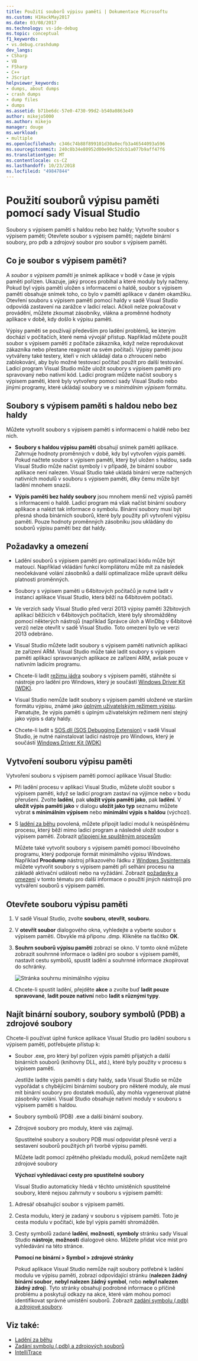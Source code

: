```yaml
---
title: Použití souborů výpisu paměti | Dokumentace Microsoftu
ms.custom: H1HackMay2017
ms.date: 03/08/2017
ms.technology: vs-ide-debug
ms.topic: conceptual
f1_keywords:
- vs.debug.crashdump
dev_langs:
- CSharp
- VB
- FSharp
- C++
- JScript
helpviewer_keywords:
- dumps, about dumps
- crash dumps
- dump files
- dumps
ms.assetid: b71be6dc-57e0-4730-99d2-b540a0863e49
author: mikejo5000
ms.author: mikejo
manager: douge
ms.workload:
- multiple
ms.openlocfilehash: c346c74b88f899101d30a0ecfb3a46544093a596
ms.sourcegitcommit: 240c8b34e80952d00e90c52dcb1a077b9aff47f6
ms.translationtype: MT
ms.contentlocale: cs-CZ
ms.lasthandoff: 10/23/2018
ms.locfileid: "49847844"
---
```

# <a name="use-dump-files-with-visual-studio"></a>Použití souborů výpisu paměti pomocí sady Visual Studio
Soubory s výpisem paměti s haldou nebo bez haldy; Vytvořte soubor s výpisem paměti; Otevřete soubor s výpisem paměti; najdete binární soubory, pro pdb a zdrojový soubor pro soubor s výpisem paměti.

##  <a name="BKMK_What_is_a_dump_file_"></a> Co je soubor s výpisem paměti?
 A *soubor s výpisem paměti* je snímek aplikace v bodě v čase je výpis paměti pořízen. Ukazuje, jaký proces probíhal a které moduly byly načteny. Pokud byl výpis paměti uložen s informacemi o haldě, soubor s výpisem paměti obsahuje snímek toho, co bylo v paměti aplikace v daném okamžiku. Otevření souboru s výpisem paměti pomocí haldy v sadě Visual Studio odpovídá zastavení na zarážce v ladicí relaci. Ačkoli nelze pokračovat v provádění, můžete zkoumat zásobníky, vlákna a proměnné hodnoty aplikace v době, kdy došlo k výpisu paměti.

 Výpisy paměti se používají především pro ladění problémů, ke kterým dochází v počítačích, které nemá vývojář přístup. Například můžete použít soubor s výpisem paměti z počítače zákazníka, když nelze reprodukovat zákazníka nebo přestane reagovat na svém počítači. Výpisy paměti jsou vytvářeny také testery, kteří v nich ukládají data o zhroucení nebo zablokování, aby bylo možné testovací počítač použít pro další testování. Ladicí program Visual Studio může uložit soubory s výpisem paměti pro spravovaný nebo nativní kód. Ladicí program můžete načíst soubory s výpisem paměti, které byly vytvořeny pomocí sady Visual Studio nebo jinými programy, které ukládají soubory ve *s minimálním výpisem* formátu.

##  <a name="BKMK_Dump_files__with_or_without_heaps"></a> Soubory s výpisem paměti s haldou nebo bez haldy
 Můžete vytvořit soubory s výpisem paměti s informacemi o haldě nebo bez nich.

-   **Soubory s haldou výpisu paměti** obsahují snímek paměti aplikace. Zahrnuje hodnoty proměnných v době, kdy byl vytvořen výpis paměti. Pokud načtete soubor s výpisem paměti, který byl uložen s haldou, sada Visual Studio může načíst symboly i v případě, že binární soubor aplikace není nalezen. Visual Studio také ukládá binární verze načtených nativních modulů v souboru s výpisem paměti, díky čemu může být ladění mnohem snazší.

-   **Výpis paměti bez haldy soubory** jsou mnohem menší než výpisů paměti s informacemi o haldě. Ladicí program má však načíst binární soubory aplikace a nalézt tak informace o symbolu. Binární soubory musí být přesná shoda binárních souborů, které byly použity při vytvoření výpisu paměti. Pouze hodnoty proměnných zásobníku jsou ukládány do souborů výpisu paměti bez dat haldy.

##  <a name="BKMK_Requirements_and_limitations"></a> Požadavky a omezení

-   Ladění souborů s výpisem paměti pro optimalizaci kódu může být matoucí. Například vkládání funkcí kompilátoru může mít za následek neočekávané volání zásobníků a další optimalizace může upravit délku platnosti proměnných.

-   Soubory s výpisem paměti u 64bitových počítačů je nutné ladit v instanci aplikace Visual Studio, která běží na 64bitovém počítači.

-   Ve verzích sady Visual Studio před verzí 2013 výpisy paměti 32bitových aplikací běžících v 64bitových počítačích, které byly shromážděny pomocí některých nástrojů (například Správce úloh a WinDbg v 64bitové verzi) nelze otevřít v sadě Visual Studio. Toto omezení bylo ve verzi 2013 odebráno.

-   Visual Studio můžete ladit soubory s výpisem paměti nativních aplikaci ze zařízení ARM. Visual Studio může také ladit soubory s výpisem paměti aplikací spravovaných aplikace ze zařízení ARM, avšak pouze v nativním ladicím programu.

-   Chcete-li ladit [režimu jádra](/windows-hardware/drivers/debugger/kernel-mode-dump-files) soubory s výpisem paměti, stáhněte si nástroje pro ladění pro Windows, který je součástí [Windows Driver Kit (WDK)](/windows-hardware/drivers/download-the-wdk).

-   Visual Studio nemůže ladit soubory s výpisem paměti uložené ve starším formátu výpisu, známé jako [úplným uživatelským režimem výpisu](http://msdn.microsoft.com/library/windows/hardware/ff545506.aspx). Pamatujte, že výpis paměti s úplným uživatelským režimem není stejný jako výpis s daty haldy.

-   Chcete-li ladit s [SOS.dll (SOS Debugging Extension)](/dotnet/framework/tools/sos-dll-sos-debugging-extension) v sadě Visual Studio, je nutné nainstalovat ladicí nástroje pro Windows, který je součástí [Windows Driver Kit (WDK)](/windows-hardware/drivers/download-the-wdk)

##  <a name="BKMK_Create_a_dump_file"></a> Vytvoření souboru výpisu paměti
 Vytvoření souboru s výpisem paměti pomocí aplikace Visual Studio:

- Při ladění procesu v aplikaci Visual Studio, můžete uložit soubor s výpisem paměti, když se ladicí program zastaví na výjimce nebo v bodu přerušení. Zvolte **ladění**, pak **uložit výpis paměti jako**, pak **ladění**. V **uložit výpis paměti jako** v dialogu **uložit jako typ** seznamu můžete vybrat **s minimálním výpisem** nebo **minimální výpis s haldou** (výchozí).

- S [ladění za běhu](../debugger/just-in-time-debugging-in-visual-studio.md) povolená, můžete připojit ladicí modul k neúspěšnému procesu, který běží mimo ladicí program a následně uložit soubor s výpisem paměti. Zobrazit [připojení ke spuštěným procesům](../debugger/attach-to-running-processes-with-the-visual-studio-debugger.md)

  Můžete také vytvořit soubory s výpisem paměti pomocí libovolného programu, který podporuje formát minimálního výpisu Windows. Například **Procdump** nástroj příkazového řádku z [Windows Sysinternals](http://technet.microsoft.com/sysinternals/default) můžete vytvořit soubory s výpisem paměti při selhání procesu na základě aktivační události nebo na vyžádání. Zobrazit [požadavky a omezení](../debugger/using-dump-files.md#BKMK_Requirements_and_limitations) v tomto tématu pro další informace o použití jiných nástrojů pro vytváření souborů s výpisem paměti.

##  <a name="BKMK_Open_a_dump_file"></a> Otevřete souboru výpisu paměti

1.  V sadě Visual Studio, zvolte **souboru**, **otevřít**, **souboru**.

2.  V **otevřít soubor** dialogového okna, vyhledejte a vyberte soubor s výpisem paměti. Obvykle má příponu .dmp. Klikněte na tlačítko **OK**.

3.  **Souhrn souborů výpisu paměti** zobrazí se okno. V tomto okně můžete zobrazit souhrnné informace o ladění pro soubor s výpisem paměti, nastavit cestu symbolů, spustit ladění a souhrnné informace zkopírovat do schránky.

     ![Stránka souhrnu minimálního výpisu](../debugger/media/dbg_dump_summarypage.png "DBG_DUMP_SummaryPage")

4.  Chcete-li spustit ladění, přejděte **akce** a zvolte buď **ladit pouze spravované**, **ladit pouze nativní** nebo **ladit s různými typy**.

##  <a name="BKMK_Find_binaries__symbol___pdb__files__and_source_files"></a> Najít binární soubory, soubory symbolů (PDB) a zdrojové soubory
 Chcete-li používat úplné funkce aplikace Visual Studio pro ladění souboru s výpisem paměti, potřebujete přístup k:

- Soubor .exe, pro který byl pořízen výpis paměti přijatých a další binárních souborů (knihovny DLL, atd.), které byly použity v procesu s výpisem paměti.

   Jestliže ladíte výpis paměti s daty haldy, sada Visual Studio se může vypořádat s chybějícími binárními soubory pro některé moduly, ale musí mít binární soubory pro dostatek modulů, aby mohla vygenerovat platné zásobníky volání. Visual Studio obsahuje nativní moduly v souboru s výpisem paměti s haldou.

- Soubory symbolů (PDB) .exe a další binární soubory.

- Zdrojové soubory pro moduly, které vás zajímají.

   Spustitelné soubory a soubory PDB musí odpovídat přesně verzi a sestavení souborů použitých při tvorbě výpisu paměti.

   Můžete ladit pomocí zpětného překladu modulů, pokud nemůžete najít zdrojové soubory

  **Výchozí vyhledávací cesty pro spustitelné soubory**

  Visual Studio automaticky hledá v těchto umístěních spustitelné soubory, které nejsou zahrnuty v souboru s výpisem paměti:

1. Adresář obsahující soubor s výpisem paměti.

2. Cesta modulu, který je zadaný v souboru s výpisem paměti. Toto je cesta modulu v počítači, kde byl výpis paměti shromážděn.

3. Cesty symbolů zadané **ladění**, **možnosti**, **symboly** stránku sady Visual Studio **nástroje**, **možnosti**  dialogové okno. Můžete přidat více míst pro vyhledávání na této stránce.

   **Pomocí ne binární > Symbol > zdrojové stránky**

   Pokud aplikace Visual Studio nemůže najít soubory potřebné k ladění modulu ve výpisu paměti, zobrazí odpovídající stránku (**nalezen žádný binární soubor**, **nebyl nalezen žádný symbol**, nebo **nebyl nalezen žádný zdroj**). Tyto stránky obsahují podrobné informace o příčině problému a poskytují odkazy na akce, které vám mohou pomoci identifikovat správné umístění souborů. Zobrazit [zadání symbolu (.pdb) a zdrojové soubory](../debugger/specify-symbol-dot-pdb-and-source-files-in-the-visual-studio-debugger.md).

## <a name="see-also"></a>Viz také:

- [Ladění za běhu](../debugger/just-in-time-debugging-in-visual-studio.md)
- [Zadání symbolu (.pdb) a zdrojových souborů](../debugger/specify-symbol-dot-pdb-and-source-files-in-the-visual-studio-debugger.md)
- [IntelliTrace](../debugger/intellitrace.md)